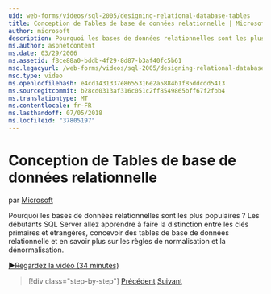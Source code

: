 ```yaml
---
uid: web-forms/videos/sql-2005/designing-relational-database-tables
title: Conception de Tables de base de données relationnelle | Microsoft Docs
author: microsoft
description: Pourquoi les bases de données relationnelles sont les plus populaires ? Vous apprendrez à faire la distinction entre les clés primaires et étrangères, la base de données relationnelle de conception les débutants SQL Server...
ms.author: aspnetcontent
ms.date: 03/29/2006
ms.assetid: f8ce88a0-bddb-4f29-8d87-b3af40fc5b61
msc.legacyurl: /web-forms/videos/sql-2005/designing-relational-database-tables
msc.type: video
ms.openlocfilehash: e4cd1431337e8655316e2a5884b1f85ddcdd5413
ms.sourcegitcommit: b28cd0313af316c051c2ff8549865bff67f2fbb4
ms.translationtype: MT
ms.contentlocale: fr-FR
ms.lasthandoff: 07/05/2018
ms.locfileid: "37805197"
---
```

<a name="designing-relational-database-tables"></a>Conception de Tables de base de données relationnelle
====================
par [Microsoft](https://github.com/microsoft)

Pourquoi les bases de données relationnelles sont les plus populaires ? Les débutants SQL Server allez apprendre à faire la distinction entre les clés primaires et étrangères, concevoir des tables de base de données relationnelle et en savoir plus sur les règles de normalisation et la dénormalisation.

[&#9654;Regardez la vidéo (34 minutes)](https://channel9.msdn.com/Blogs/ASP-NET-Site-Videos/designing-relational-database-tables)

> [!div class="step-by-step"]
> [Précédent](more-about-column-data-types-and-other-properties.md)
> [Suivant](manipulating-database-data.md)

